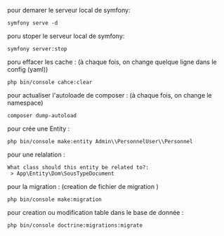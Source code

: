 pour demarer le serveur local de symfony:

```
symfony serve -d
```

poru stoper le serveur local de symfony:

```
symfony server:stop
```

poru effacer les cache : (à chaque fois, on change quelque ligne dans le config (yaml))

```
php bin/console cahce:clear
```

pour actualiser l'autoloade de composer : (à chaque fois, on change le namespace)

```
composer dump-autoload
```

pour crée une Entity :

```
php bin/console make:entity Admin\\PersonnelUser\\Personnel
```

pour une relalation :

```
What class should this entity be related to?:
 > App\Entity\Dom\SousTypeDocument

```

pour la migration : (creation de fichier de migration )

```
php bin/console make:migration
```

pour creation ou modification table dans le base de donnée :

```
php bin/console doctrine:migrations:migrate
```
